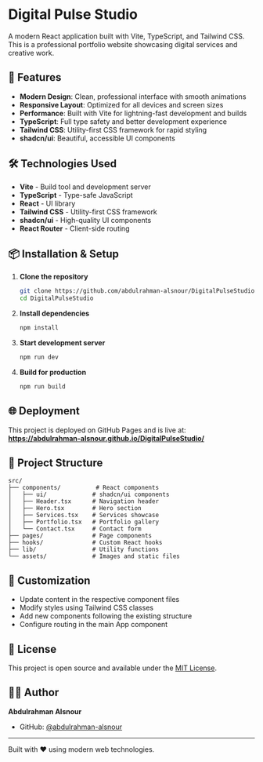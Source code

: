 # Digital Pulse Studio

A modern React application built with Vite, TypeScript, and Tailwind CSS. This is a professional portfolio website showcasing digital services and creative work.

## 🚀 Features

- **Modern Design**: Clean, professional interface with smooth animations
- **Responsive Layout**: Optimized for all devices and screen sizes
- **Performance**: Built with Vite for lightning-fast development and builds
- **TypeScript**: Full type safety and better development experience
- **Tailwind CSS**: Utility-first CSS framework for rapid styling
- **shadcn/ui**: Beautiful, accessible UI components

## 🛠️ Technologies Used

- **Vite** - Build tool and development server
- **TypeScript** - Type-safe JavaScript
- **React** - UI library
- **Tailwind CSS** - Utility-first CSS framework
- **shadcn/ui** - High-quality UI components
- **React Router** - Client-side routing

## 📦 Installation & Setup

1. **Clone the repository**
   ```bash
   git clone https://github.com/abdulrahman-alsnour/DigitalPulseStudio.git
   cd DigitalPulseStudio
   ```

2. **Install dependencies**
   ```bash
   npm install
   ```

3. **Start development server**
   ```bash
   npm run dev
   ```

4. **Build for production**
   ```bash
   npm run build
   ```

## 🌐 Deployment

This project is deployed on GitHub Pages and is live at:
**https://abdulrahman-alsnour.github.io/DigitalPulseStudio/**

## 📁 Project Structure

```
src/
├── components/          # React components
│   ├── ui/             # shadcn/ui components
│   ├── Header.tsx      # Navigation header
│   ├── Hero.tsx        # Hero section
│   ├── Services.tsx    # Services showcase
│   ├── Portfolio.tsx   # Portfolio gallery
│   └── Contact.tsx     # Contact form
├── pages/              # Page components
├── hooks/              # Custom React hooks
├── lib/                # Utility functions
└── assets/             # Images and static files
```

## 🎨 Customization

- Update content in the respective component files
- Modify styles using Tailwind CSS classes
- Add new components following the existing structure
- Configure routing in the main App component

## 📄 License

This project is open source and available under the [MIT License](LICENSE).

## 👨‍💻 Author

**Abdulrahman Alsnour**
- GitHub: [@abdulrahman-alsnour](https://github.com/abdulrahman-alsnour)

---

Built with ❤️ using modern web technologies.

<!-- Deployment trigger: $(Get-Date) -->
